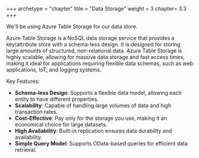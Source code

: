 +++
archetype = "chapter"
title = "Data Storage"
weight = 3
chapter= 3.3
+++

We'll be using Azure Table Storage for our data store.

Azure Table Storage is a NoSQL data storage service that provides a key/attribute store with a schema-less design. 
It is designed for storing large amounts of structured, non-relational data. Azure Table Storage is highly scalable, allowing for massive data storage and fast access times, making it ideal for applications requiring flexible data schemas, such as web applications, IoT, and logging systems.

Key Features:
- **Schema-less Design**: Supports a flexible data model, allowing each entity to have different properties.
- **Scalability**: Capable of handling large volumes of data and high transaction rates.
- **Cost-Effective**: Pay only for the storage you use, making it an economical choice for large datasets.
- **High Availability**: Built-in replication ensures data durability and availability.
- **Simple Query Model**: Supports OData-based queries for efficient data retrieval.